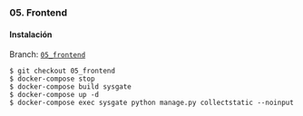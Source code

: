 
### 05. Frontend

#### Instalación

Branch: [`05_frontend`](https://github.com/klashxx/PyConES2017/tree/05_frontend)

```
$ git checkout 05_frontend
$ docker-compose stop
$ docker-compose build sysgate
$ docker-compose up -d
$ docker-compose exec sysgate python manage.py collectstatic --noinput
```

[localhost]: http://0.0.0.0/
